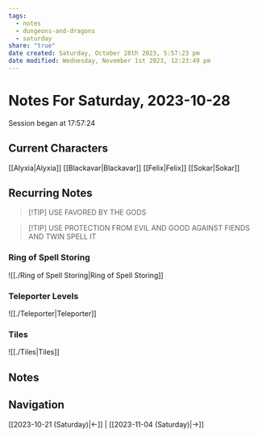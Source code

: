 ```yaml
---
tags:
  - notes
  - dungeons-and-dragons
  - saturday
share: "true"
date created: Saturday, October 28th 2023, 5:57:23 pm
date modified: Wednesday, November 1st 2023, 12:23:49 pm
---
```


# Notes For Saturday, 2023-10-28
Session began at 17:57:24
## Current Characters
[[Alyxia|Alyxia]]
[[Blackavar|Blackavar]]
[[Felix|Felix]]
[[Sokar|Sokar]]
## Recurring Notes
>[!TIP] USE FAVORED BY THE GODS

>[!TIP] USE PROTECTION FROM EVIL AND GOOD AGAINST FIENDS AND TWIN SPELL IT

### Ring of Spell Storing
![[./Ring of Spell Storing|Ring of Spell Storing]]
### Teleporter Levels
![[./Teleporter|Teleporter]]
### Tiles
![[./Tiles|Tiles]]

## Notes

## Navigation
[[2023-10-21 (Saturday)|←]] | [[2023-11-04 (Saturday)|→]]